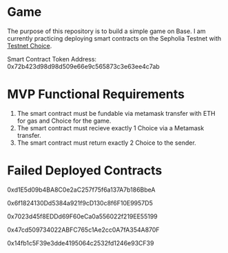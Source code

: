 # Game

The purpose of this repository is to build a simple game on Base. 
I am currently practicing deploying smart contracts on the Sepholia Testnet with [Testnet Choice](https://sepolia.basescan.org/token/0x72b423d98d98d509e66e9c565873c3e63ee4c7ab).

Smart Contract Token Address: 0x72b423d98d98d509e66e9c565873c3e63ee4c7ab

# MVP Functional Requirements
1. The smart contract must be fundable via metamask transfer with ETH for gas and Choice for the game.
2. The smart contract must recieve exactly 1 Choice via a Metamask transfer.
3. The smart contract must return exactly 2 Choice to the sender.

# Failed Deployed Contracts

0xd1E5d09b4BA8C0e2aC257f75f6a137A7b186BbeA

0x6f1824130Dd5384a921f9cD130c8f6F10E9957D5

0x7023d45f8EDDd69F60eCa0a556022f219EE55199

0x47cd509734022ABFC765c1Ae2cc0A7fA354A870F

0x14fb1c5F39e3dde4195064c2532fd1246e93CF39
